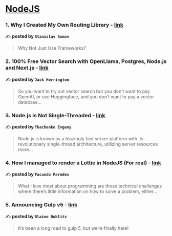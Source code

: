 
<h1><a href=https://medium.com/tag/nodejs/recommended target="_blank" rel="noopener noreferrer">NodeJS</a></h1>
<h3>1. Why I Created My Own Routing Library - <a href="https://medium.com/@stansomov/why-i-created-my-own-routing-library-0dcfd072e17c" target="_blank" rel="noopener noreferrer">link</a></h3>

✍️ **posted by `Stanislav Somov`**

<blockquote>Why Not Just Use Frameworks?</blockquote>

<h3>2. 100% Free Vector Search with OpenLlama, Postgres, Node.js and Next.js - <a href="https://medium.com/javascript-in-plain-english/100-free-vector-search-with-openllama-postgres-nodejs-and-nextjs-e496856766f7" target="_blank" rel="noopener noreferrer">link</a></h3>

✍️ **posted by `Jack Herrington`**

<blockquote>So you want to try out vector search but you don’t want to pay OpenAI, or use Huggingface, and you don’t want to pay a vector database…</blockquote>

<h3>3. Node.js is Not Single-Threaded - <a href="https://medium.com/@tkachenko.hello/node-js-is-not-single-threaded-1383594dbd17" target="_blank" rel="noopener noreferrer">link</a></h3>

✍️ **posted by `Tkachenko Evgeny`**

<blockquote>Node.js is known as a blazingly fast server platform with its revolutionary single-thread architecture, utilizing server resources more…</blockquote>

<h3>4. How I managed to render a Lottie in NodeJS (For real) - <a href="https://medium.com/@facuparedes/how-i-managed-to-render-a-lottie-in-nodejs-for-real-869454d236a7" target="_blank" rel="noopener noreferrer">link</a></h3>

✍️ **posted by `Facundo Paredes`**

<blockquote>What I love most about programming are those technical challenges where there’s little information on how to solve a problem, either…</blockquote>

<h3>5. Announcing Gulp v5 - <a href="https://medium.com/gulpjs/announcing-gulp-v5-c67d077dbdb7" target="_blank" rel="noopener noreferrer">link</a></h3>

✍️ **posted by `Blaine Bublitz`**

<blockquote>It’s been a long road to gulp 5, but we’re finally here!</blockquote>

